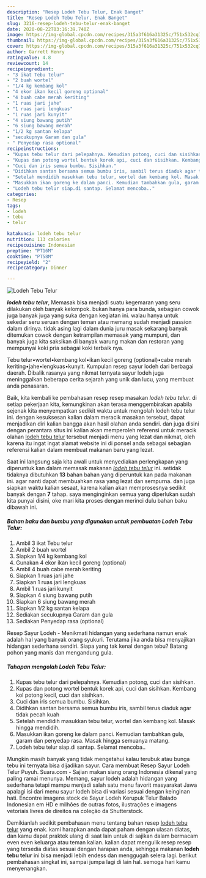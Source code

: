 ```yaml
---
description: "Resep Lodeh Tebu Telur, Enak Banget"
title: "Resep Lodeh Tebu Telur, Enak Banget"
slug: 3216-resep-lodeh-tebu-telur-enak-banget
date: 2020-08-22T03:16:39.740Z
image: https://img-global.cpcdn.com/recipes/315a3f616a31325c/751x532cq70/lodeh-tebu-telur-foto-resep-utama.jpg
thumbnail: https://img-global.cpcdn.com/recipes/315a3f616a31325c/751x532cq70/lodeh-tebu-telur-foto-resep-utama.jpg
cover: https://img-global.cpcdn.com/recipes/315a3f616a31325c/751x532cq70/lodeh-tebu-telur-foto-resep-utama.jpg
author: Garrett Henry
ratingvalue: 4.8
reviewcount: 14
recipeingredient:
- "3 ikat Tebu telur"
- "2 buah wortel"
- "1/4 kg kembang kol"
- "4 ekor ikan kecil goreng optional"
- "4 buah cabe merah keriting"
- "1 ruas jari jahe"
- "1 ruas jari lengkuas"
- "1 ruas jari kunyit"
- "4 siung bawang putih"
- "6 siung bawang merah"
- "1/2 kg santan kelapa"
- "secukupnya Garam dan gula"
- " Penyedap rasa optional"
recipeinstructions:
- "Kupas tebu telur dari pelepahnya. Kemudian potong, cuci dan sisihkan."
- "Kupas dan potong wortel bentuk korek api, cuci dan sisihkan. Kembang kol potong kecil, cuci dan sisihkan."
- "Cuci dan iris semua bumbu. Sisihkan."
- "Didihkan santan bersama semua bumbu iris, sambil terus diaduk agar tidak pecah kuah"
- "Setelah mendidih masukkan tebu telur, wortel dan kembang kol. Masak hingga mendidih."
- "Masukkan ikan goreng ke dalam panci. Kemudian tambahkan gula, garam dan penyedap rasa. Masak hingga semuanya matang."
- "Lodeh tebu telur siap.di santap. Selamat mencoba.."
categories:
- Resep
tags:
- lodeh
- tebu
- telur

katakunci: lodeh tebu telur 
nutrition: 113 calories
recipecuisine: Indonesian
preptime: "PT16M"
cooktime: "PT58M"
recipeyield: "2"
recipecategory: Dinner

---
```



![Lodeh Tebu Telur](https://img-global.cpcdn.com/recipes/315a3f616a31325c/751x532cq70/lodeh-tebu-telur-foto-resep-utama.jpg)

<b><i>lodeh tebu telur</i></b>, Memasak bisa menjadi suatu kegemaran yang seru dilakukan oleh banyak kelompok. bukan hanya para bunda, sebagian cowok juga banyak juga yang suka dengan kegiatan ini. walau hanya untuk sekedar seru seruan dengan teman atau memang sudah menjadi passion dalam dirinya. tidak asing lagi dalam dunia juru masak sekarang banyak ditemukan cowok dengan ketrampilan memasak yang mumpuni, dan banyak juga kita saksikan di banyak warung makan dan restoran yang mempunyai koki pria sebagai koki terbaik nya.

Tebu telur•wortel•kembang kol•ikan kecil goreng (optional)•cabe merah keriting•jahe•lengkuas•kunyit. Kumpulan resep sayur lodeh dari berbagai daerah. Dibalik rasanya yang nikmat ternyata sayur lodeh juga meninggalkan beberapa cerita sejarah yang unik dan lucu, yang membuat anda penasaran.

Baik, kita kembali ke pembahasan resep resep masakan <i>lodeh tebu telur</i>. di setiap pekerjaan kita, kemungkinan akan terasa menggembirakan apabila sejenak kita menyempatkan sedikit waktu untuk mengolah lodeh tebu telur ini. dengan kesuksesan kalian dalam meracik masakan tersebut, dapat menjadikan diri kalian bangga akan hasil olahan anda sendiri. dan juga disini dengan perantara situs ini kalian akan memperoleh referensi untuk meracik olahan <u>lodeh tebu telur</u> tersebut menjadi menu yang lezat dan nikmat, oleh karena itu ingat ingat alamat website ini di ponsel anda sebagai sebagian referensi kalian dalam membuat makanan baru yang lezat.


Saat ini langsung saja kita awali untuk menyediakan perlengkapan yang diperuntuk kan dalam memasak makanan <u><i>lodeh tebu telur</i></u> ini. setidak tidaknya dibutuhkan <b>13</b> bahan bahan yang diperuntuk kan pada makanan ini. agar nanti dapat membuahkan rasa yang lezat dan sempurna. dan juga siapkan waktu kalian sesaat, karena kalian akan memprosesnya sedikit banyak dengan <b>7</b> tahap. saya menginginkan semua yang diperlukan sudah kita punyai disini, oke mari kita proses dengan merinci dulu bahan baku dibawah ini.

<!--inarticleads1-->

##### Bahan baku dan bumbu yang digunakan untuk pembuatan Lodeh Tebu Telur:

1. Ambil 3 ikat Tebu telur
1. Ambil 2 buah wortel
1. Siapkan 1/4 kg kembang kol
1. Gunakan 4 ekor ikan kecil goreng (optional)
1. Ambil 4 buah cabe merah keriting
1. Siapkan 1 ruas jari jahe
1. Siapkan 1 ruas jari lengkuas
1. Ambil 1 ruas jari kunyit
1. Siapkan 4 siung bawang putih
1. Siapkan 6 siung bawang merah
1. Siapkan 1/2 kg santan kelapa
1. Sediakan secukupnya Garam dan gula
1. Sediakan  Penyedap rasa (optional)


Resep Sayur Lodeh - Menikmati hidangan yang sederhana namun enak adalah hal yang banyak orang syukuri. Terutama jika anda bisa menyajikan hidangan sederhana sendiri. Siapa yang tak kenal dengan tebu? Batang pohon yang manis dan mengandung gula. 

<!--inarticleads2-->

##### Tahapan mengolah Lodeh Tebu Telur:

1. Kupas tebu telur dari pelepahnya. Kemudian potong, cuci dan sisihkan.
1. Kupas dan potong wortel bentuk korek api, cuci dan sisihkan. Kembang kol potong kecil, cuci dan sisihkan.
1. Cuci dan iris semua bumbu. Sisihkan.
1. Didihkan santan bersama semua bumbu iris, sambil terus diaduk agar tidak pecah kuah
1. Setelah mendidih masukkan tebu telur, wortel dan kembang kol. Masak hingga mendidih.
1. Masukkan ikan goreng ke dalam panci. Kemudian tambahkan gula, garam dan penyedap rasa. Masak hingga semuanya matang.
1. Lodeh tebu telur siap.di santap. Selamat mencoba..


Mungkin masih banyak yang tidak mengetahui kalau terubuk atau bunga tebu ini ternyata bisa dijadikan sayur. Cara membuat Resep Sayur Lodeh Telur Puyuh. Suara.com - Sajian makan siang orang Indonesia dikenal yang paling ramai menunya. Memang, sayur lodeh adalah hidangan yang sederhana tetapi mampu menjadi salah satu menu favorit masyarakat Jawa apalagi isi dari menu sayur lodeh bisa di variasi sesuai dengan keinginan hati. Encontre imagens stock de Sayur Lodeh Kerupuk Telur Balado Indonesian em HD e milhões de outras fotos, ilustrações e imagens vetoriais livres de direitos na coleção da Shutterstock. 

Demikianlah sedikit pembahasan menu tentang bahan resep <u>lodeh tebu telur</u> yang enak. kami harapkan anda dapat paham dengan ulasan diatas, dan kamu dapat praktek ulang di saat lain untuk di sajikan dalam bermacam even even keluarga atau teman kalian. kalian dapat mengulik resep resep yang tersedia diatas sesuai dengan harapan anda, sehingga makanan <b>lodeh tebu telur</b> ini bisa menjadi lebih endess dan menggugah selera lagi. berikut pembahasan singkat ini, sampai jumpa lagi di lain hal. semoga hari kamu menyenangkan.
